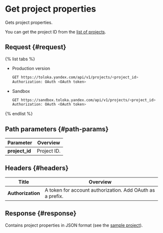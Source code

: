 # Get project properties

Gets project properties.

You can get the project ID from the [list of projects](get-prj-list.md).

## Request {#request}

{% list tabs %}

- Production version

  ```bash
  GET https://toloka.yandex.com/api/v1/projects/<project_id>
  Authorization: OAuth <OAuth token>
  ```

- Sandbox

  ```bash
  GET https://sandbox.toloka.yandex.com/api/v1/projects/<project_id>
  Authorization: OAuth <OAuth token>
  ```

{% endlist %}

## Path parameters {#path-params}

Parameter | Overview
----- | -----
**project_id** | Project ID.


## Headers {#headers}

Title | Overview
----- | -----
**Authorization** | A token for account authorization. Add OAuth as a prefix.


## Response {#response}

Contains project properties in JSON format (see the [sample project](create-prj.md#body)).
